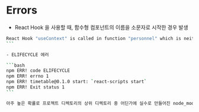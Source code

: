 # Errors

- React Hook 을 사용할 때, 함수형 컴포넌트의 이름을 소문자로 시작한 경우 발생


````bash
React Hook "useContext" is called in function "personnel" which is neither a React function component or a custom React Hook function  react-hooks/rules-of-hooks
```

- ELIFECYCLE 에러

```bash
npm ERR! code ELIFECYCLE
npm ERR! errno 1
npm ERR! timetable@0.1.0 start: `react-scripts start`
npm ERR! Exit status 1
```

아주 높은 확률로 프로젝트 디렉토리의 상위 디렉토리 중 어딘가에 실수로 만들어진 node_modules 디렉토리가 존재할 것이다. 이 디렉토리를 지워버리면 된다.